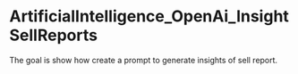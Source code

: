 # ArtificialIntelligence_OpenAi_InsightSellReports
The goal is show how create a prompt to generate insights of sell report. 
